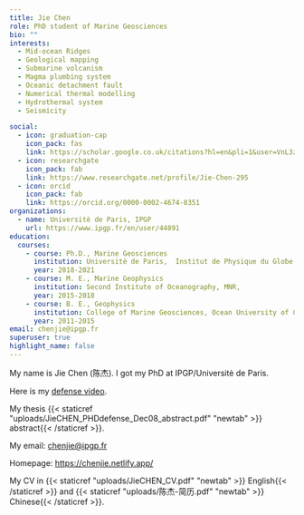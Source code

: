 ```yaml
---
title: Jie Chen
role: PhD student of Marine Geosciences
bio: ""
interests:
  - Mid-ocean Ridges
  - Geological mapping
  - Submarine volcanism
  - Magma plumbing system
  - Oceanic detachment fault
  - Numerical thermal modelling
  - Hydrothermal system
  - Seismicity

social:
  - icon: graduation-cap
    icon_pack: fas
    link: https://scholar.google.co.uk/citations?hl=en&pli=1&user=VnL3zvMAAAAJ
  - icon: researchgate
    icon_pack: fab
    link: https://www.researchgate.net/profile/Jie-Chen-295
  - icon: orcid
    icon_pack: fab
    link: https://orcid.org/0000-0002-4674-8351
organizations:
  - name: Universitè de Paris, IPGP
    url: https://www.ipgp.fr/en/user/44891
education:
  courses:
    - course: Ph.D., Marine Geosciences
      institution: Universitè de Paris,  Institut de Physique du Globe de Paris
      year: 2018-2021
    - course: M. E., Marine Geophysics
      institution: Second Institute of Oceanography, MNR,
      year: 2015-2018
    - course: B. E., Geophysics
      institution: College of Marine Geosciences, Ocean University of China
      year: 2011-2015
email: chenjie@ipgp.fr
superuser: true
highlight_name: false
---
```


My name is Jie Chen (陈杰). I  got my PhD at IPGP/Universitè de Paris. 

Here is my [defense video](https://www.youtube.com/watch?v=isdJHUWdoww).

My thesis {{< staticref "uploads/JieCHEN_PHDdefense_Dec08_abstract.pdf" "newtab" >}} abstract{{< /staticref >}}.

My email: chenjie@ipgp.fr

Homepage: https://chenjie.netlify.app/

My CV in {{< staticref "uploads/JieCHEN_CV.pdf" "newtab" >}} English{{< /staticref >}} and {{< staticref "uploads/陈杰-简历.pdf" "newtab" >}} Chinese{{< /staticref >}}.
